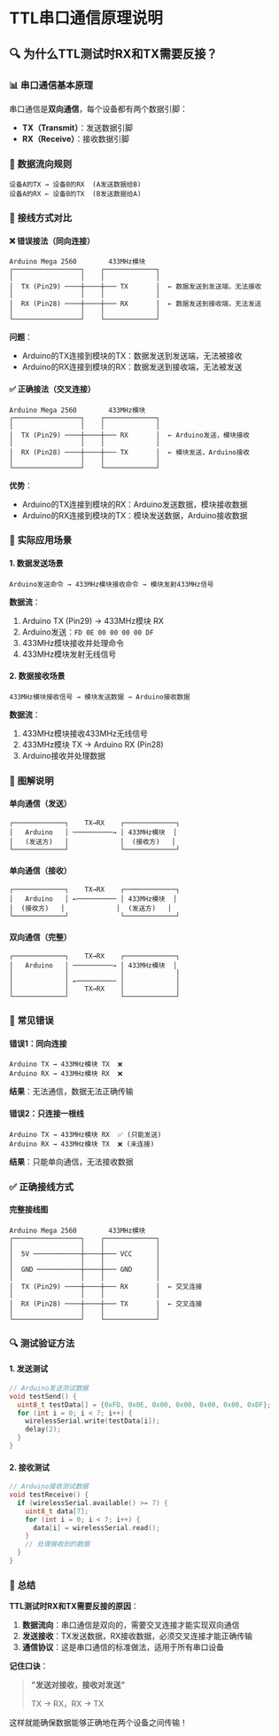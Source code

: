 # TTL串口通信原理说明

## 🔍 **为什么TTL测试时RX和TX需要反接？**

### 📊 **串口通信基本原理**

串口通信是**双向通信**，每个设备都有两个数据引脚：
- **TX（Transmit）**：发送数据引脚
- **RX（Receive）**：接收数据引脚

### 🔄 **数据流向规则**

```
设备A的TX → 设备B的RX  (A发送数据给B)
设备A的RX ← 设备B的TX  (B发送数据给A)
```

### 🎯 **接线方式对比**

#### **❌ 错误接法（同向连接）**
```
Arduino Mega 2560        433MHz模块
┌─────────────────┐    ┌─────────────┐
│                 │    │             │
│  TX (Pin29) ────┼────┼─── TX       │  ← 数据发送到发送端，无法接收
│                 │    │             │
│  RX (Pin28) ────┼────┼─── RX       │  ← 数据发送到接收端，无法发送
│                 │    │             │
└─────────────────┘    └─────────────┘
```

**问题**：
- Arduino的TX连接到模块的TX：数据发送到发送端，无法被接收
- Arduino的RX连接到模块的RX：数据发送到接收端，无法被发送

#### **✅ 正确接法（交叉连接）**
```
Arduino Mega 2560        433MHz模块
┌─────────────────┐    ┌─────────────┐
│                 │    │             │
│  TX (Pin29) ────┼────┼─── RX       │  ← Arduino发送，模块接收
│                 │    │             │
│  RX (Pin28) ────┼────┼─── TX       │  ← 模块发送，Arduino接收
│                 │    │             │
└─────────────────┘    └─────────────┘
```

**优势**：
- Arduino的TX连接到模块的RX：Arduino发送数据，模块接收数据
- Arduino的RX连接到模块的TX：模块发送数据，Arduino接收数据

### 🔧 **实际应用场景**

#### **1. 数据发送场景**
```
Arduino发送命令 → 433MHz模块接收命令 → 模块发射433MHz信号
```

**数据流**：
1. Arduino TX (Pin29) → 433MHz模块 RX
2. Arduino发送：`FD 0E 00 00 00 00 DF`
3. 433MHz模块接收并处理命令
4. 433MHz模块发射无线信号

#### **2. 数据接收场景**
```
433MHz模块接收信号 → 模块发送数据 → Arduino接收数据
```

**数据流**：
1. 433MHz模块接收433MHz无线信号
2. 433MHz模块 TX → Arduino RX (Pin28)
3. Arduino接收并处理数据

### 🎨 **图解说明**

#### **单向通信（发送）**
```
┌─────────────┐    TX→RX    ┌─────────────┐
│   Arduino   │ ──────────→ │ 433MHz模块  │
│   (发送方)   │             │  (接收方)   │
└─────────────┘             └─────────────┘
```

#### **单向通信（接收）**
```
┌─────────────┐    TX→RX    ┌─────────────┐
│   Arduino   │ ←────────── │ 433MHz模块  │
│  (接收方)   │             │  (发送方)   │
└─────────────┘             └─────────────┘
```

#### **双向通信（完整）**
```
┌─────────────┐    TX→RX    ┌─────────────┐
│   Arduino   │ ──────────→ │ 433MHz模块  │
│             │             │             │
│             │ ←────────── │             │
│             │    TX→RX    │             │
└─────────────┘             └─────────────┘
```

### 🚨 **常见错误**

#### **错误1：同向连接**
```
Arduino TX → 433MHz模块 TX  ❌
Arduino RX → 433MHz模块 RX  ❌
```
**结果**：无法通信，数据无法正确传输

#### **错误2：只连接一根线**
```
Arduino TX → 433MHz模块 RX  ✅ (只能发送)
Arduino RX → 433MHz模块 TX  ❌ (未连接)
```
**结果**：只能单向通信，无法接收数据

### ✅ **正确接线方式**

#### **完整接线图**
```
Arduino Mega 2560        433MHz模块
┌─────────────────┐    ┌─────────────┐
│                 │    │             │
│  5V ────────────┼────┼─── VCC      │
│                 │    │             │
│  GND ───────────┼────┼─── GND      │
│                 │    │             │
│  TX (Pin29) ────┼────┼─── RX       │  ← 交叉连接
│                 │    │             │
│  RX (Pin28) ────┼────┼─── TX       │  ← 交叉连接
│                 │    │             │
└─────────────────┘    └─────────────┘
```

### 🔍 **测试验证方法**

#### **1. 发送测试**
```cpp
// Arduino发送测试数据
void testSend() {
  uint8_t testData[] = {0xFD, 0x0E, 0x00, 0x00, 0x00, 0x00, 0xDF};
  for (int i = 0; i < 7; i++) {
    wirelessSerial.write(testData[i]);
    delay(2);
  }
}
```

#### **2. 接收测试**
```cpp
// Arduino接收测试数据
void testReceive() {
  if (wirelessSerial.available() >= 7) {
    uint8_t data[7];
    for (int i = 0; i < 7; i++) {
      data[i] = wirelessSerial.read();
    }
    // 处理接收到的数据
  }
}
```

### 📝 **总结**

**TTL测试时RX和TX需要反接的原因**：

1. **数据流向**：串口通信是双向的，需要交叉连接才能实现双向通信
2. **发送接收**：TX发送数据，RX接收数据，必须交叉连接才能正确传输
3. **通信协议**：这是串口通信的标准做法，适用于所有串口设备

**记住口诀**：
> **"发送对接收，接收对发送"**
> 
> TX → RX，RX → TX

这样就能确保数据能够正确地在两个设备之间传输！
